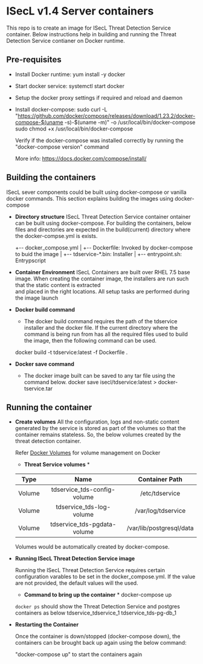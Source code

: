 ISecL v1.4 Server containers
==========================
This repo is to create an image for ISecL Threat Detection Service container. 
Below instructions help in building and running the Threat Detection Service 
contianer on Docker runtime.

Pre-requisites
----------------------

* Install Docker runtime: yum install -y docker
* Start docker service: systemctl start docker
* Setup the docker proxy settings if required and reload and daemon
* Install docker-compose: 
    sudo curl -L "https://github.com/docker/compose/releases/download/1.23.2/docker-compose-$(uname -s)-$(uname -m)" -o /usr/local/bin/docker-compose
    sudo chmod +x /usr/local/bin/docker-compose
	
	Verify if the docker-compose was installed correctly by running the "docker-compose version" command

    More info: https://docs.docker.com/compose/install/

Building the containers
-----------------------

ISecL sever components could be built using docker-compose or vanilla docker commands. 
This section explains building the images using docker-compose

* **Directory structure**
   ISecL Threat Detection Service container ontainer can be built using docker-compose. 
    For building the containers, below files and directories are expected 
    in the build(current) directory where the docker-compse.yml is exists.

    +-- docker_compose.yml 
    |
    +-- Dockerfile: Invoked by docker-compose to buid the image
    |
    +-- tdservice-*.bin: Installer
    |
    +-- entrypoint.sh: Entrypscript

* **Container Environment**
    ISecL Containers are built over RHEL 7.5 base image. When creating the container
    image, the installers are run such that the static content is extracted  
    and placed in the right locations. All setup tasks are performed during the image launch

* **Docker build command**
	* The docker build command requires the path of the tdservice installer and the docker file.
	  If the current directory where the command is being run from has all the required files used 
	  to build the image, then the following command can be used.
	  
	docker build -t tdservice:latest -f Dockerfile .
	
* **Docker save command**	
	* The docker image built can be saved to any tar file using the command below.
		docker save isecl/tdservice:latest > docker-tservice.tar
	
Running the container
---------------------

* **Create volumes**
    All the configuration, logs and non-static content generated by the service
    is stored as part of the volumes so that the container remains 
    stateless. So, the below volumes created by the threat detection container.

    Refer [Docker Volumes](https://docs.docker.com/storage/volumes/) for volume 
    management on Docker


    * **Threat Service volumes** *

    | Type          | Name                               | Container Path                     |
    |:-------------:|:----------------------------------:|:----------------------------------:|
    | Volume        | tdservice_tds-config-volume        | /etc/tdservice
    | Volume        | tdservice_tds-log-volume           | /var/log/tdservice 
    | Volume        | tdservice_tds-pgdata-volume        | /var/lib/postgresql/data

    Volumes would be automatically created by docker-compose. 

* **Running ISecL Threat Detection Service image**

    Running the ISecL Threat Detection Service requires certain configuration varables to be set
	in the docker_compose.yml. If the value are not provided, the default values will the used.    

    * **Command to bring up the container** *
    docker-compose up

    `docker ps` should show the Threat Detection Service and postgres containers as below
        tdservice_tdservice_1 
		tdservice_tds-pg-db_1

* **Restarting the Container**

    Once the container is down/stopped (docker-compose down), the containers can be brought back up again
	using the below command:

	"docker-compose up" to start the containers again

